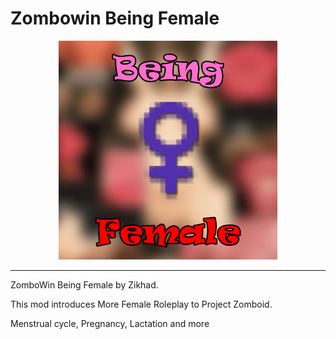 # Zombowin Being Female

<p align="center">
  <img width="350" src="./src/root/poster.png">
</p>

---

ZomboWin Being Female by Zikhad.

This mod introduces More Female Roleplay to Project Zomboid.

Menstrual cycle, Pregnancy, Lactation and more
